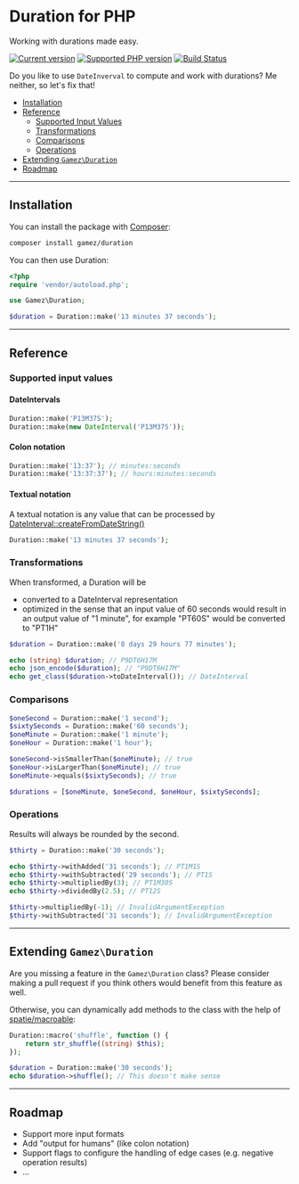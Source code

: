 # Duration for PHP

Working with durations made easy.

[![Current version](https://img.shields.io/packagist/v/gamez/duration.svg)](https://packagist.org/packages/gamez/duration)
[![Supported PHP version](https://img.shields.io/packagist/php-v/gamez/duration.svg)]()
[![Build Status](https://travis-ci.com/jeromegamez/duration-php.svg?branch=master)](https://travis-ci.com/jeromegamez/duration-php)

Do you like to use `DateInverval` to compute and work with durations? Me neither, so let's fix that!

* [Installation](#installation)
* [Reference](#reference)
  * [Supported Input Values](#supported-input-values)
  * [Transformations](#transformations)
  * [Comparisons](#comparisons)
  * [Operations](#operations)
* [Extending `Gamez\Duration`](#extending-gamezduration)
* [Roadmap](#roadmap)

---

## Installation

You can install the package with [Composer](https://getcomposer.org):

```bash
composer install gamez/duration
```

You can then use Duration:

```php
<?php
require 'vendor/autoload.php';

use Gamez\Duration;

$duration = Duration::make('13 minutes 37 seconds');
```

---

## Reference

### Supported input values

#### DateIntervals

```php
Duration::make('P13M37S');
Duration::make(new DateInterval('P13M37S'));
```

#### Colon notation

```php
Duration::make('13:37'); // minutes:seconds
Duration::make('13:37:37'); // hours:minutes:seconds
```

#### Textual notation

A textual notation is any value that can be processed by 
[DateInterval::createFromDateString()](https://secure.php.net/manual/en/dateinterval.createfromdatestring.php)

```php
Duration::make('13 minutes 37 seconds');
```

### Transformations

When transformed, a Duration will be

* converted to a DateInterval representation
* optimized in the sense that an input value of 60 seconds would result in an output value of "1 minute", 
  for example "PT60S" would be converted to "PT1H"

```php
$duration = Duration::make('8 days 29 hours 77 minutes');

echo (string) $duration; // P9DT6H17M
echo json_encode($duration); // "P9DT6H17M"
echo get_class($duration->toDateInterval()); // DateInterval
```

### Comparisons

```php
$oneSecond = Duration::make('1 second');
$sixtySeconds = Duration::make('60 seconds');
$oneMinute = Duration::make('1 minute');
$oneHour = Duration::make('1 hour');

$oneSecond->isSmallerThan($oneMinute); // true
$oneHour->isLargerThan($oneMinute); // true
$oneMinute->equals($sixtySeconds); // true

$durations = [$oneMinute, $oneSecond, $oneHour, $sixtySeconds];
```

### Operations

Results will always be rounded by the second.

```php
$thirty = Duration::make('30 seconds');

echo $thirty->withAdded('31 seconds'); // PT1M1S
echo $thirty->withSubtracted('29 seconds'); // PT1S
echo $thirty->multipliedBy(3); // PT1M30S
echo $thirty->dividedBy(2.5); // PT12S

$thirty->multipliedBy(-1); // InvalidArgumentException
$thirty->withSubtracted('31 seconds'); // InvalidArgumentException
```

---

## Extending `Gamez\Duration`

Are you missing a feature in the `Gamez\Duration` class? Please consider making a
pull request if you think others would benefit from this feature as well.

Otherwise, you can dynamically add methods to the class with the help of 
[spatie/macroable](https://github.com/spatie/macroable):

```php
Duration::macro('shuffle', function () {
    return str_shuffle((string) $this);
});

$duration = Duration::make('30 seconds');
echo $duration->shuffle(); // This doesn't make sense
```

---

## Roadmap

* Support more input formats
* Add "output for humans" (like colon notation)
* Support flags to configure the handling of edge cases (e.g. negative operation results)
* ...

